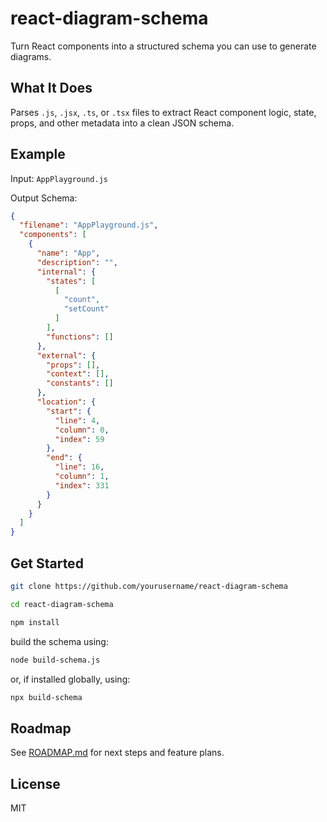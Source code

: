 # react-diagram-schema

Turn React components into a structured schema you can use to generate diagrams.

## What It Does

Parses `.js`, `.jsx`, `.ts`, or `.tsx` files to extract React component logic, state, props, and other metadata into a clean JSON schema.

## Example

Input: `AppPlayground.js`

Output Schema:
```json
{
  "filename": "AppPlayground.js",
  "components": [
    {
      "name": "App",
      "description": "",
      "internal": {
        "states": [
          [
            "count",
            "setCount"
          ]
        ],
        "functions": []
      },
      "external": {
        "props": [],
        "context": [],
        "constants": []
      },
      "location": {
        "start": {
          "line": 4,
          "column": 0,
          "index": 59
        },
        "end": {
          "line": 16,
          "column": 1,
          "index": 331
        }
      }
    }
  ]
}
```


## Get Started

```bash
git clone https://github.com/yourusername/react-diagram-schema
```

```bash
cd react-diagram-schema
```

```bash
npm install
```

build the schema using:
```bash
node build-schema.js
```
or, if installed globally, using: 
```bash
npx build-schema
```

## Roadmap

See [ROADMAP.md](https://github.com/AmiraBasyouni/react-diagram-schema/blob/main/ROADMAP.md) for next steps and feature plans.

## License

MIT

